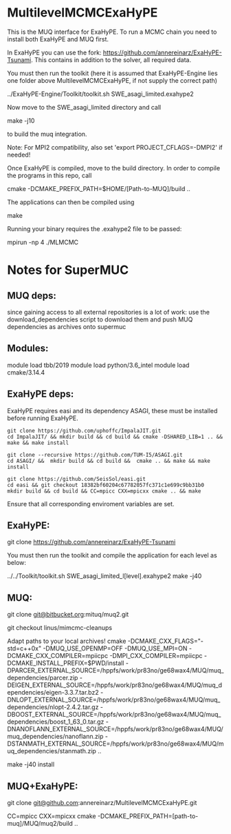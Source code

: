 # MultilevelMCMCExaHyPE

This is the MUQ interface for ExaHyPE. To run a MCMC chain you need to install both ExaHyPE and MUQ first.

In ExaHyPE you can use the fork: https://github.com/annereinarz/ExaHyPE-Tsunami. This contains in addition to the solver, all required data.

You must then run the toolkit (here it is assumed that ExaHyPE-Engine lies one folder above MultilevelMCMCExaHyPE, if not supply the correct path)

  ../ExaHyPE-Engine/Toolkit/toolkit.sh SWE_asagi_limited.exahype2

Now move to the SWE_asagi_limited directory and call

  make -j10

to build the muq integration.


Note: For MPI2 compatibility, also set 'export PROJECT_CFLAGS=-DMPI2' if needed!


Once ExaHyPE is compiled, move to the build directory. In order to compile the programs in this repo, call

  cmake -DCMAKE_PREFIX_PATH=$HOME/[Path-to-MUQ]/build ..


The applications can then be compiled using

  make


Running your binary requires the .exahype2 file to be passed:

  mpirun -np 4 ./MLMCMC


# Notes for SuperMUC

## MUQ deps:
since gaining access to all external repositories is a lot of work: use the download_dependencies script to download them and push MUQ dependencies as archives onto supermuc

## Modules:
module load tbb/2019
module load python/3.6_intel
module load cmake/3.14.4

## ExaHyPE deps:
ExaHyPE requires easi and its dependency ASAGI, these must be installed before running ExaHyPE.

    git clone https://github.com/uphoffc/ImpalaJIT.git
    cd ImpalaJIT/ && mkdir build && cd build && cmake -DSHARED_LIB=1 .. && make && make install

    git clone --recursive https://github.com/TUM-I5/ASAGI.git
    cd ASAGI/ &&  mkdir build && cd build &&  cmake .. && make && make install

    git clone https://github.com/SeisSol/easi.git
    cd easi && git checkout 18382bf60204c67782057fc371c1e699c9bb31b0
    mkdir build && cd build && CC=mpicc CXX=mpicxx cmake .. && make

Ensure that all corresponding enviroment variables are set.

## ExaHyPE:
git clone https://github.com/annereinarz/ExaHyPE-Tsunami

You must then run the toolkit and compile the application for each level as below:

../../Toolkit/toolkit.sh SWE_asagi_limited_l[level].exahype2
make -j40

## MUQ:

git clone git@bitbucket.org:mituq/muq2.git

git checkout linus/mimcmc-cleanups

Adapt paths to your local archives!
cmake -DCMAKE_CXX_FLAGS="-std=c++0x" -DMUQ_USE_OPENMP=OFF -DMUQ_USE_MPI=ON -DCMAKE_CXX_COMPILER=mpiicpc -DMPI_CXX_COMPILER=mpiicpc -DCMAKE_INSTALL_PREFIX=$PWD/install -DPARCER_EXTERNAL_SOURCE=/hppfs/work/pr83no/ge68wax4/MUQ/muq_dependencies/parcer.zip -DEIGEN_EXTERNAL_SOURCE=/hppfs/work/pr83no/ge68wax4/MUQ/muq_dependencies/eigen-3.3.7.tar.bz2 -DNLOPT_EXTERNAL_SOURCE=/hppfs/work/pr83no/ge68wax4/MUQ/muq_dependencies/nlopt-2.4.2.tar.gz -DBOOST_EXTERNAL_SOURCE=/hppfs/work/pr83no/ge68wax4/MUQ/muq_dependencies/boost_1_63_0.tar.gz -DNANOFLANN_EXTERNAL_SOURCE=/hppfs/work/pr83no/ge68wax4/MUQ/muq_dependencies/nanoflann.zip -DSTANMATH_EXTERNAL_SOURCE=/hppfs/work/pr83no/ge68wax4/MUQ/muq_dependencies/stanmath.zip ..

make -j40 install

## MUQ+ExaHyPE:

git clone git@github.com:annereinarz/MultilevelMCMCExaHyPE.git

CC=mpicc CXX=mpicxx cmake -DCMAKE_PREFIX_PATH=[path-to-muq]/MUQ/muq2/build ..

